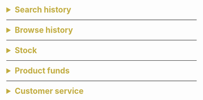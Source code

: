 <details>
<summary style="font-size: 1.5em; color: #c1ac40"><B> Search history</B></summary>

#### ( 2 days )
- [x] TableView
- [x] Animation
- [x] Constraint
</details>

---

<details>
<summary style="font-size: 1.5em; color: #c1ac40"><B> Browse history</B></summary>

#### ( 1.5 day)
- [x] TabBar item
- [x] Collection View or Table View
- [x] Sent data to backend
- [x] Get data from backend
</details>

--- 
<details>
<summary style="font-size: 1.5em; color: #c1ac40"><B> Stock</B></summary>

#### (2 days)
- [x] Stock number fetched from backend
- [x] Table view to show branches info
- [x] Basic(show stock number for each branches)
- [x] Advanced(Search functionality implemented)
</details>

---

<details>
<summary style="font-size: 1.5em; color: #c1ac40"><B> Product funds</B></summary>

#### (2 days)
- [x] New tab in catelog
- [x] Table view to show product funds
- [x] Progress bar present in slider within collection view cell.
- [x] Progress bar present in slider within detail page.

</details>

---

<details>
<summary style="font-size: 1.5em; color: #c1ac40"><B>Customer service</B></summary>

#### (2.5 day)
- [x] Profile page tableview
- [x] Textfield to send message
- [x] Send message to backend
- [x] Get message from backend
- [x] Use stylish IQ keyboard, to push table view.
</details>